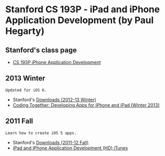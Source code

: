 # Stanford CS 193P - iPad and iPhone Application Development (by Paul Hegarty)

## Stanford's class page

* [CS 193P iPhone Application Development](http://www.stanford.edu/class/cs193p/cgi-bin/drupal/)

## 2013 Winter

    Updated for iOS 6.

* Stanford's [Downloads (2012-13 Winter)](http://www.stanford.edu/class/cs193p/cgi-bin/drupal/downloads-2013-winter)
* [Coding Together: Developing Apps for iPhone and iPad (Winter 2013)](https://itunes.apple.com/pt/course/coding-together-developing/id593208016?l=en)

## 2011 Fall

    Learn how to create iOS 5 apps.

* Stanford's [Downloads (2011-12 Fall)](http://www.stanford.edu/class/cs193p/cgi-bin/drupal/downloads-2011-fall)
* [iPad and iPhone Application Development (HD) iTunes](http://itunes.apple.com/itunes-u/ipad-iphone-application-development/id473757255?mt=10)

